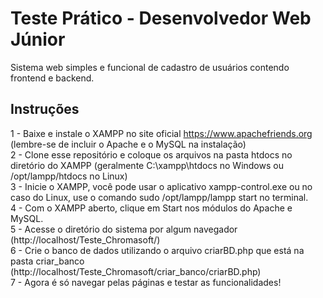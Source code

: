 # Teste Prático - Desenvolvedor Web Júnior
Sistema web simples e funcional de cadastro de usuários contendo frontend e backend.
## Instruções
1	- Baixe e instale o XAMPP no site oficial https://www.apachefriends.org (lembre-se de incluir o Apache e o MySQL na instalação)
<br/>2 - Clone esse repositório e coloque os arquivos na pasta htdocs no diretório do XAMPP (geralmente C:\xampp\htdocs no Windows ou /opt/lampp/htdocs no Linux)
<br/>3 - Inicie o XAMPP, você pode usar o aplicativo xampp-control.exe ou no caso do Linux, use o comando sudo /opt/lampp/lampp start no terminal.
<br/>4 - Com o XAMPP aberto, clique em Start nos módulos do Apache e MySQL.
<br/>5 - Acesse o diretório do sistema por algum navegador (http://localhost/Teste_Chromasoft/)
<br/>6 - Crie o banco de dados utilizando o arquivo criarBD.php que está na pasta criar_banco (http://localhost/Teste_Chromasoft/criar_banco/criarBD.php)
<br/>7 - Agora é só navegar pelas páginas e testar as funcionalidades!
